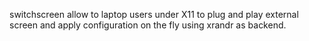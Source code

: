 switchscreen allow to laptop users under X11 to plug and play external screen and apply configuration on the fly using xrandr as backend.
